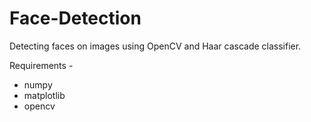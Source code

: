 # Face-Detection

Detecting faces on images using OpenCV and Haar cascade classifier.


Requirements -

- numpy
- matplotlib
- opencv

